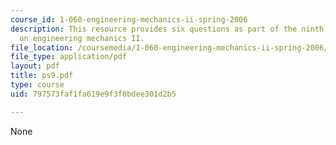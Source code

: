 ```yaml
---
course_id: 1-060-engineering-mechanics-ii-spring-2006
description: This resource provides six questions as part of the ninth problem set
  on engineering mechanics II.
file_location: /coursemedia/1-060-engineering-mechanics-ii-spring-2006/797573faf1fa619e9f3f0bdee301d2b5_ps9.pdf
file_type: application/pdf
layout: pdf
title: ps9.pdf
type: course
uid: 797573faf1fa619e9f3f0bdee301d2b5

---
```

None